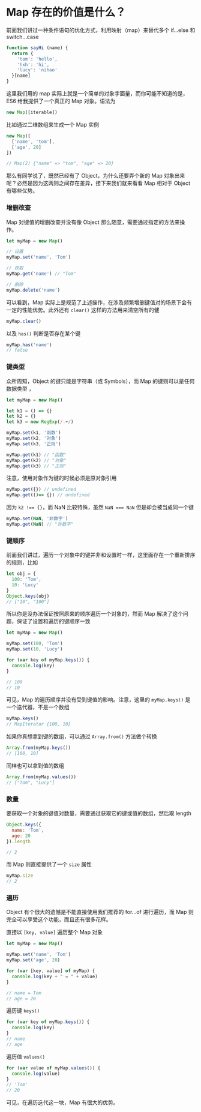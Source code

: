 # Map 存在的价值是什么？

前面我们讲过一种条件语句的优化方式，利用映射（map）来替代多个 if...else 和 switch...case

```js
function sayHi (name) {
  return {
    'tom': 'hello',
    'hxh': 'hi',
    'lucy': 'nihao'
  }[name]
}
```

这里我们用的 map 实际上就是一个简单的对象字面量，而你可能不知道的是，ES6 给我提供了一个真正的 Map 对象。语法为

```js
new Map([iterable])
```

比如通过二维数组来生成一个 Map 实例

```js
new Map([
  ['name', 'tom'],
  ['age', 20]
])

// Map(2) {"name" => "tom", "age" => 20}
```

那么有同学说了，既然已经有了 Object，为什么还要弄个新的 Map 对象出来呢？必然是因为这两则之间存在差异，接下来我们就来看看 Map 相对于 Object 有哪些优势。

### 增删改查

Map 对键值的增删改查并没有像 Object 那么随意，需要通过指定的方法来操作。

```js
let myMap = new Map()

// 设置
myMap.set('name', 'Tom')

// 获取
myMap.get('name') // "Tom"

// 删除
myMap.delete('name')
```

可以看到，Map 实际上是规范了上述操作，在涉及频繁增删键值对的场景下会有一定的性能优势。此外还有 `clear()` 这样的方法用来清空所有的健

```js
myMap.clear()
```

以及 `has()` 判断是否存在某个键

```js
myMap.has('name')
// false
```

### 键类型

众所周知，Object 的键只能是字符串（或 Symbols），而 Map 的键则可以是任何数据类型 ，


```js
let myMap = new Map()

let k1 = () => {}
let k2 = {}
let k3 = new RegExp(/.+/)

myMap.set(k1, '函数')
myMap.set(k2, '对象')
myMap.set(k3, '正则')

myMap.get(k1) // "函数"
myMap.get(k2) // "对象"
myMap.get(k3) // "正则"
```

注意，使用对象作为键的时候必须是原对象引用

```js
myMap.get({}) // undefined
myMap.get(()=> {}) // undefined
```

因为 `k2 !== {}`，而 NaN 比较特殊，虽然 `NaN === NaN` 但是却会被当成同一个键

```js
myMap.set(NaN, '非数字')
myMap.get(NaN) // "非数字"
```

### 键顺序

前面我们讲过，遍历一个对象中的键并非和设置时一样，这里面存在一个重新排序的规则，比如

```js
let obj = {
  100: 'Tom',
  10: 'Lucy'
}
Object.keys(obj)
// ["10", "100"]
```

所以你是没办法保证按照原来的顺序遍历一个对象的，然而 Map 解决了这个问题，保证了设置和遍历的键顺序一致

```js
let myMap = new Map()

myMap.set(100, 'Tom')
myMap.set(10, 'Lucy')

for (var key of myMap.keys()) {
  console.log(key)
}

// 100
// 10
```

可见，Map 的遍历顺序并没有受到键值的影响。注意，这里的 `myMap.keys()` 是一个迭代器，不是一个数组

```js
myMap.keys()
// MapIterator {100, 10}
```

如果你真想拿到键的数组，可以通过 `Array.from()` 方法做个转换

```js
Array.from(myMap.keys())
// [100, 10]
```

同样也可以拿到值的数组

```js
Array.from(myMap.values())
// ["Tom", "Lucy"]
```

### 数量

要获取一个对象的键值对数量，需要通过获取它的键或值的数组，然后取 length

```js
Object.keys({
  name: 'Tom',
  age: 20
}).length

// 2
```

而 Map 则直接提供了一个 `size` 属性

```js
myMap.size
// 2
```

### 遍历

Object 有个很大的遗憾是不能直接使用我们推荐的 for...of 进行遍历，而 Map 则完全可以享受这个功能，而且还有很多花样。

直接以 `[key, value]` 遍历整个 Map 对象

```js
let myMap = new Map()

myMap.set('name', 'Tom')
myMap.set('age', 20)

for (var [key, value] of myMap) {
  console.log(key + " = " + value)
}

// name = Tom
// age = 20
```

遍历键 `keys()`

```js
for (var key of myMap.keys()) {
  console.log(key)
}
// name
// age
```

遍历值 `values()`

```js
for (var value of myMap.values()) {
  console.log(value)
}
// 'Tom'
// 20
```

可见，在遍历迭代这一块，Map 有很大的优势。